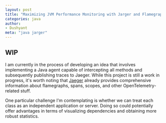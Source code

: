 ```yaml
---
layout: post
title: "Maximizing JVM Performance Monitoring with Jarger and Flamegraph"
categories: java
author:
- Dushyant 
meta: "java jarger"
---
```



## WIP

I am currently in the process of developing an idea that involves implementing a Java agent capable of intercepting all methods and subsequently publishing traces to Jaeger. While this project is still a work in progress, it's worth noting that [Jaeger](https://www.jaegertracing.io/docs/1.50/) already provides comprehensive information about flamegraphs, spans, scopes, and other OpenTelemetry-related stuff.

One particular challenge I'm contemplating is whether we can treat each class as an independent application or server. Doing so could potentially offer advantages in terms of visualizing dependencies and obtaining more robust statistics.